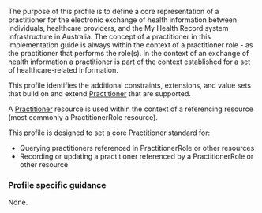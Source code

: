 The purpose of this profile is to define a core representation of a practitioner for the electronic exchange of health information between individuals, healthcare providers, and the My Health Record system infrastructure in Australia. The concept of a practitioner in this implementation guide is always within the context of a practitioner role - as the practitioner that performs the role(s). 
In the context of an exchange of health information a practitioner is part of the context established for a set of healthcare-related information.

This profile identifies the additional constraints, extensions, and value sets that build on and extend [Practitioner](http://hl7.org/fhir/R4/practitioner.html) that are supported. 

A [Practitioner](http://hl7.org/fhir/R4/practitioner.html) resource is used within the context of a referencing resource (most commonly a PractitionerRole resource). 

This profile is designed to set a core Practitioner standard for:
* Querying practitioners referenced in PractitionerRole or other resources
* Recording or updating a practitioner referenced by a PractitionerRole or other resource


### Profile specific guidance
None.
